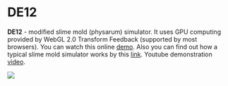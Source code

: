 # DE12

**DE12** - modified slime mold (physarum) simulator. It uses GPU computing provided by WebGL 2.0 Transform Feedback (supported by most browsers). You can watch this online [demo](https://gleboneloner.github.io/DE12/). Also you can find out how a typical slime mold simulator works by this [link](https://www.sagejenson.com/physarum). Youtube demonstration [video](https://youtu.be/hf0iG062k4Q).

<img src="https://github.com/gleboneloner/DE12/blob/main/%D0%A1%D0%BD%D0%B8%D0%BC%D0%BE%D0%BA%20%D1%8D%D0%BA%D1%80%D0%B0%D0%BD%D0%B0%20%D0%BE%D1%82%202022-01-05%2013-48-54.png">
